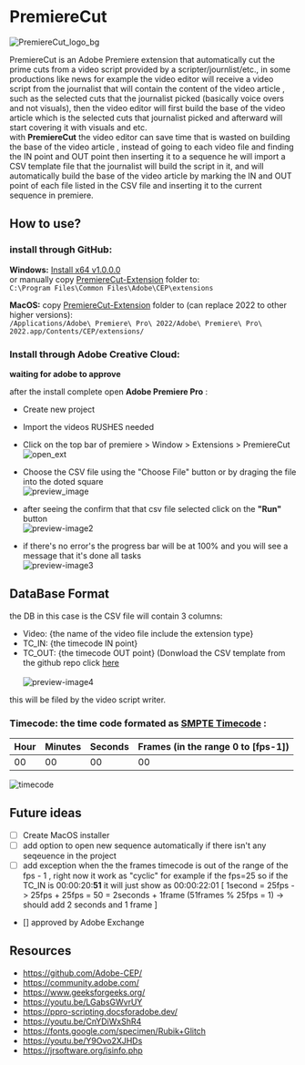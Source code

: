 # PremiereCut
![PremiereCut_logo_bg](https://github.com/Ronvaknins/PremiereCut/assets/48179479/5e456a05-8de6-4b75-96d2-8b5cd444a2d8)




PremiereCut is an Adobe Premiere extension that automatically cut the prime cuts from a video script provided by a scripter/journlist/etc., in some productions like news for example the video editor will receive a video script from the journalist that will contain the content of the video article , such as the selected cuts that the journalist picked (basically voice overs and not visuals), then the video editor will first build the base of the video article which is the selected cuts that journalist picked and afterward will start covering it with visuals and etc.\
with **PremiereCut** the video editor can save time that is wasted on building the base of the video article , instead of going to each video file and finding the IN point and OUT point then inserting it to a sequence he will import a CSV template file that the journalist will build the script in it, and will automatically build the base of the video article by marking the IN and OUT point of each file listed in the CSV file and inserting it to the current sequence in premiere.
## How to use?
### install through GitHub:
**Windows:** [Install x64 v1.0.0.0](https://github.com/Ronvaknins/PremiereCut/releases/tag/v1.0.0.0-win64bit) \
or manually copy  [PremiereCut-Extension](https://github.com/Ronvaknins/PremiereCut/tree/main/PremiereCut-Extension) folder to: \
`C:\Program Files\Common Files\Adobe\CEP\extensions`

**MacOS:** copy [PremiereCut-Extension](https://github.com/Ronvaknins/PremiereCut/tree/main/PremiereCut-Extension) folder to (can replace 2022 to other higher versions):\
`/Applications/Adobe\ Premiere\ Pro\ 2022/Adobe\ Premiere\ Pro\ 2022.app/Contents/CEP/extensions/` 
### Install through Adobe Creative Cloud:
**waiting for adobe to approve**

after the install complete open **Adobe Premiere Pro** :
- Create new project
- Import the videos RUSHES needed
- Click on the top bar of premiere > Window > Extensions > PremiereCut \
![open_ext](https://github.com/Ronvaknins/PremiereCut/assets/48179479/b5067bd8-8f63-43df-a787-4f36fd2ec7e0)

- Choose the CSV file using the "Choose File" button or by draging the file into the doted square \
![preview_image](https://github.com/Ronvaknins/PremiereCut/assets/48179479/23bc05ce-fe5a-4d13-82bc-fe87ccf47ea5)

- after seeing the confirm that that csv file selected click on the **"Run"** button \
![preview-image2](https://github.com/Ronvaknins/PremiereCut/assets/48179479/3ca59a01-2766-41a4-8274-f4ef543d15c7) 

- if there's no error's the progress bar will be at 100% and you will see a message that it's done all tasks \
![preview-image3](https://github.com/Ronvaknins/PremiereCut/assets/48179479/cea429c8-2a85-4b8a-b4b2-a6f9c246492e)


## DataBase Format
the DB in this case is the CSV file will contain 3 columns: 
- Video: {the name of the video file include the extension type}
- TC_IN: {the timecode IN point}
- TC_OUT: {the timecode OUT point}
(Donwload the CSV template from the github repo click [here](https://github.com/Ronvaknins/PremiereCut/blob/main/VideoScriptTemplate.csv)\
\
![preview-image4](https://github.com/Ronvaknins/PremiereCut/assets/48179479/afd44c28-d900-4233-a35c-dc8a085cb572)


this will be filed by the video script writer.
### Timecode: the time code formated as [SMPTE Timecode](https://en.wikipedia.org/wiki/SMPTE_timecode) :
| Hour  | Minutes | Seconds | Frames (in the range 0 to [fps-1]) |
| ------------- | ------------- | ------------- | ------------- |
| 00  | 00  | 00  | 00  |

![timecode](https://github.com/Ronvaknins/PremiereCut/assets/48179479/136c7a59-57e8-47f4-94de-17f5c98ef1e8)


## Future ideas
- [ ] Create MacOS installer
- [ ] add option to open new sequence automatically if there isn't any seqeuence in the project
- [ ] add exception when the the frames timecode is out of the range of the fps - 1 , right now it work as "cyclic" for example if the fps=25 so if the TC_IN is 00:00:20:**51** it will just show as 00:00:22:01 [ 1second = 25fps -> 25fps + 25fps = 50 = 2seconds +  1frame (51frames % 25fps = 1) -> should add 2 seconds and 1 frame ]
- [] approved by Adobe Exchange

## Resources
- https://github.com/Adobe-CEP/
- https://community.adobe.com/
- https://www.geeksforgeeks.org/
- https://youtu.be/LGabsGWvrUY
- https://ppro-scripting.docsforadobe.dev/
- https://youtu.be/CnYDiWxShR4
- https://fonts.google.com/specimen/Rubik+Glitch
- https://youtu.be/Y9Ovo2XJHDs
- https://jrsoftware.org/isinfo.php

